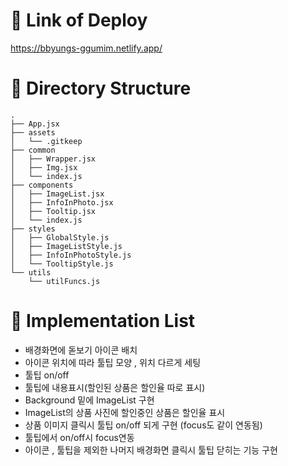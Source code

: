 # 🎉 Link of Deploy
<a href="https://bbyungs-ggumim.netlify.app/" target="_blank">https://bbyungs-ggumim.netlify.app/</a>

# 🎉 Directory Structure
```
.
├── App.jsx
├── assets
│   └── .gitkeep	
├── common
│   ├── Wrapper.jsx
│   ├── Img.jsx
│   └── index.js
├── components		
│   ├── ImageList.jsx
│   ├── InfoInPhoto.jsx
│   ├── Tooltip.jsx
│   └── index.js
├── styles
│   ├── GlobalStyle.js
│   ├── ImageListStyle.js
│   ├── InfoInPhotoStyle.js
│   └── TooltipStyle.js
└── utils
    └── utilFuncs.js

```

# 🎉 Implementation List

- 배경화면에 돋보기 아이콘 배치
- 아이콘 위치에 따라 툴팁 모양 , 위치 다르게 세팅
- 툴팁 on/off 
- 툴팁에 내용표시(할인된 상품은 할인율 따로 표시)
- Background 밑에 ImageList 구현
- ImageList의 상품 사진에 할인중인 상품은 할인율 표시
- 상품 이미지 클릭시 툴팁 on/off 되게 구현 (focus도 같이 연동됨)
- 툴팁에서 on/off시 focus연동
- 아이콘 , 툴팁을 제외한 나머지 배경화면 클릭시 툴팁 닫히는 기능 구현
